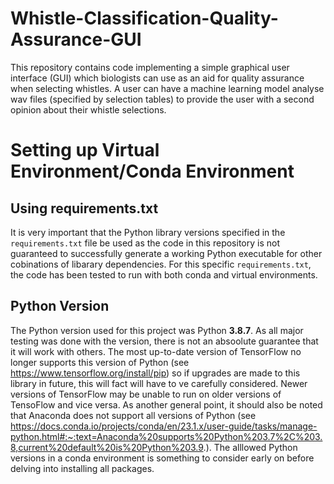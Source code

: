 # Whistle-Classification-Quality-Assurance-GUI
This repository contains code implementing a simple graphical user interface (GUI) which biologists can use as an aid for quality assurance when selecting whistles. A user can have a machine learning model analyse wav files (specified by selection tables) to provide the user with a second opinion about their whistle selections.

# Setting up Virtual Environment/Conda Environment

## Using requirements.txt
It is very important that the Python library versions specified in the `requirements.txt` file be used as the code in this repository is not guaranteed to successfully generate a working Python executable for other cobinations of libarary dependencies. For this specific `requirements.txt`, the code has been tested to run with both conda and virtual environments. 

## Python Version
The Python version used for this project was Python **3.8.7**. As all major testing was done with the version, there is not an absoolute guarantee that it will work with others. The most up-to-date version of TensorFlow no longer supports this version of Python (see https://www.tensorflow.org/install/pip) so if upgrades are made to this library in future, this will fact will have to ve carefully considered. Newer versions of TensorFlow may be unable to run on older versions of TensoFlow and vice versa. As another general point, it should also be noted that Anaconda does not support all versions of Python (see https://docs.conda.io/projects/conda/en/23.1.x/user-guide/tasks/manage-python.html#:~:text=Anaconda%20supports%20Python%203.7%2C%203.8,current%20default%20is%20Python%203.9.). The alllowed Python versions in a conda environment is something to consider early on before delving into installing all packages.

##


